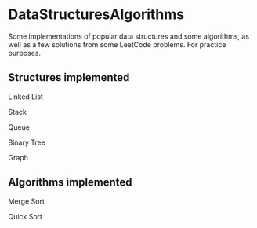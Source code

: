 # DataStructuresAlgorithms
Some implementations of popular data structures and some algorithms, as well as a few solutions from some LeetCode problems. For practice purposes.

## Structures implemented
Linked List

Stack

Queue

Binary Tree

Graph

## Algorithms implemented
Merge Sort

Quick Sort
